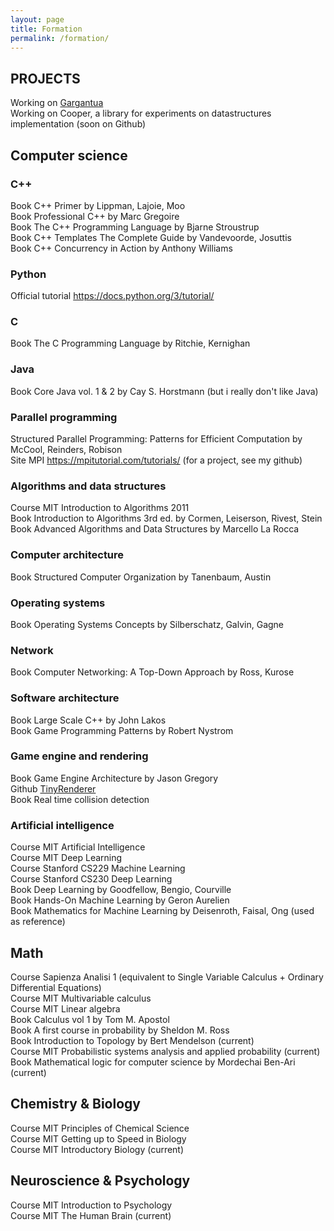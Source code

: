 ```yaml
---
layout: page
title: Formation
permalink: /formation/
---
```



## PROJECTS
Working on [Gargantua](https://github.com/Giully314/Gargantua)  
Working on Cooper, a library for experiments on datastructures implementation (soon on Github)  



## Computer science
### C++
Book C++ Primer by Lippman, Lajoie, Moo   
Book Professional C++ by Marc Gregoire  
Book The C++ Programming Language by Bjarne Stroustrup  
Book C++ Templates The Complete Guide by Vandevoorde, Josuttis  
Book C++ Concurrency in Action by Anthony Williams  


### Python
Official tutorial https://docs.python.org/3/tutorial/  


### C
Book The C Programming Language by Ritchie, Kernighan  


### Java 
Book Core Java vol. 1 & 2 by Cay S. Horstmann (but i really don't like Java)  


### Parallel programming
Structured Parallel Programming: Patterns for Efficient Computation by McCool, Reinders, Robison  
Site MPI https://mpitutorial.com/tutorials/ (for a project, see my github)  

### Algorithms and data structures
Course MIT Introduction to Algorithms 2011  
Book Introduction to Algorithms 3rd ed. by Cormen, Leiserson, Rivest, Stein  
Book Advanced Algorithms and Data Structures by Marcello  La Rocca  

### Computer architecture
Book Structured Computer Organization by Tanenbaum, Austin  

### Operating systems
Book Operating Systems Concepts by Silberschatz, Galvin, Gagne  

### Network
Book Computer Networking: A Top-Down Approach by Ross, Kurose  

### Software architecture
Book Large Scale C++ by John Lakos  
Book Game Programming Patterns by Robert Nystrom


### Game engine and rendering
Book Game Engine Architecture by Jason Gregory  
Github [TinyRenderer](https://github.com/ssloy/tinyrenderer/wiki/Lesson-0:-getting-started)  
Book Real time collision detection 



### Artificial intelligence
Course MIT Artificial Intelligence  
Course MIT Deep Learning  
Course Stanford CS229 Machine Learning  
Course Stanford CS230 Deep Learning  
Book Deep Learning by Goodfellow, Bengio, Courville  
Book Hands-On Machine Learning by Geron Aurelien  
Book Mathematics for Machine Learning by Deisenroth, Faisal, Ong (used as reference)  


## Math
Course Sapienza Analisi 1 (equivalent to Single Variable Calculus + Ordinary Differential Equations)  
Course MIT Multivariable calculus  
Course MIT Linear algebra  
Book Calculus vol 1 by Tom M. Apostol  
Book A first course in probability by Sheldon M. Ross  
Book Introduction to Topology by Bert Mendelson (current)  
Course MIT Probabilistic systems analysis and applied probability (current)  
Book Mathematical logic for computer science by Mordechai Ben-Ari (current)  


## Chemistry & Biology
Course MIT Principles of Chemical Science  
Course MIT Getting up to Speed in Biology  
Course MIT Introductory Biology (current)  



## Neuroscience & Psychology
Course MIT Introduction to Psychology  
Course MIT The Human Brain (current)  

